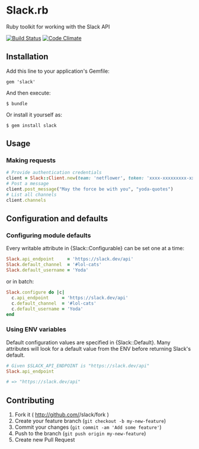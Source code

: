 # Slack.rb

Ruby toolkit for working with the Slack API

[![Build Status](https://travis-ci.org/netflower/slack.rb.svg?branch=master)](https://travis-ci.org/netflower/slack.rb)
[![Code Climate](https://codeclimate.com/github/netflower/slack.rb.png)](https://codeclimate.com/github/netflower/slack.rb)
## Installation

Add this line to your application's Gemfile:

    gem 'slack'

And then execute:

    $ bundle

Or install it yourself as:

    $ gem install slack

## Usage

### Making requests

```ruby
# Provide authentication credentials
client = Slack::Client.new(team: 'netflower', token: 'xxxx-xxxxxxxxx-xxxx')
# Post a message
client.post_message("May the force be with you", "yoda-quotes")
# List all channels
client.channels
```

## Configuration and defaults

### Configuring module defaults

Every writable attribute in {Slack::Configurable} can be set one at a time:

```ruby
Slack.api_endpoint     = 'https://slack.dev/api'
Slack.default_channel  = '#lol-cats'
Slack.default_username = 'Yoda'
```

or in batch:

```ruby
Slack.configure do |c|
  c.api_endpoint     = 'https://slack.dev/api'
  c.default_channel  = '#lol-cats'
  c.default_username = 'Yoda'
end
```

### Using ENV variables

Default configuration values are specified in {Slack::Default}. Many
attributes will look for a default value from the ENV before returning
Slack's default.

```ruby
# Given $SLACK_API_ENDPOINT is "https://slack.dev/api"
Slack.api_endpoint

# => "https://slack.dev/api"
```

## Contributing

1. Fork it ( http://github.com/<my-github-username>/slack/fork )
2. Create your feature branch (`git checkout -b my-new-feature`)
3. Commit your changes (`git commit -am 'Add some feature'`)
4. Push to the branch (`git push origin my-new-feature`)
5. Create new Pull Request
